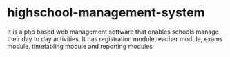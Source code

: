 # highschool-management-system
It is a php based web management software that enables schools manage their day to day activities. It has registration module,teacher module, exams module, timetabling module and reporting modules
